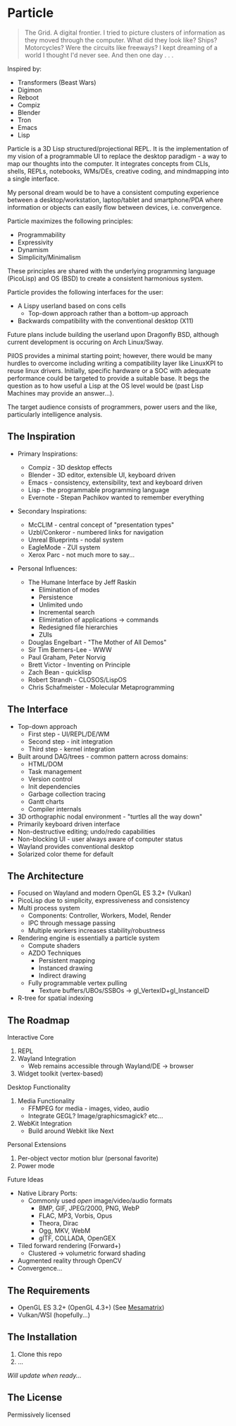 Particle
========

> The Grid. A digital frontier. I tried to picture clusters of 
information as they moved through the computer. What did they look like?
 Ships? Motorcycles? Were the circuits like freeways? I kept dreaming of
  a world I thought I'd never see. And then one day . . .

Inspired by:
* Transformers (Beast Wars)
* Digimon
* Reboot
* Compiz
* Blender
* Tron
* Emacs
* Lisp

Particle is a 3D Lisp structured/projectional REPL. It is the implementation of my vision 
of a programmable UI to replace the desktop paradigm - a way to map our thoughts
into the computer. It integrates concepts from CLIs, shells, REPLs, notebooks, 
WMs/DEs, creative coding, and mindmapping into a single interface.

My personal dream would be to have a consistent computing experience between
a desktop/workstation, laptop/tablet and smartphone/PDA where information or
objects can easily flow between devices, i.e. convergence.

Particle maximizes the following principles:

* Programmability
* Expressivity
* Dynamism
* Simplicity/Minimalism

These principles are shared with the underlying programming language (PicoLisp)
and OS (BSD) to create a consistent harmonious system.

Particle provides the following interfaces for the user:

* A Lispy userland based on cons cells
  * Top-down approach rather than a bottom-up approach
* Backwards compatibility with the conventional desktop (X11)

Future plans include building the userland upon Dragonfly BSD, although 
current development is occuring on Arch Linux/Sway.

PilOS provides a minimal starting point; however, there would be many hurdles to
overcome including writing a compatibility layer like LinuxKPI to reuse linux
drivers. Initially, specific hardware or a SOC with adequate performance could 
be targeted to provide a suitable base. It begs the question as to how useful a 
Lisp at the OS level would be (past Lisp Machines may provide an answer...).

The target audience consists of programmers, power users and the like, 
particularly intelligence analysis.


## The Inspiration

* Primary Inspirations:
  * Compiz - 3D desktop effects
  * Blender - 3D editor, extensible UI, keyboard driven
  * Emacs - consistency, extensibility, text and keyboard driven    
  * Lisp - the programmable programming language
  * Evernote - Stepan Pachikov wanted to remember everything
  
* Secondary Inspirations:
  * McCLIM - central concept of "presentation types"
  * Uzbl/Conkeror - numbered links for navigation
  * Unreal Blueprints - nodal system
  * EagleMode - ZUI system
  * Xerox Parc - not much more to say...
    
* Personal Influences:
  * The Humane Interface by Jeff Raskin
    * Elimination of modes
    * Persistence
    * Unlimited undo
    * Incremental search
    * Elimintation of applications -> commands
    * Redesigned file hierarchies
    * ZUIs
  * Douglas Engelbart - "The Mother of All Demos"
  * Sir Tim Berners-Lee - WWW
  * Paul Graham, Peter Norvig
  * Brett Victor - Inventing on Principle
  * Zach Bean - quicklisp
  * Robert Strandh - CLOSOS/LispOS
  * Chris Schafmeister - Molecular Metaprogramming  

## The Interface

* Top-down approach
  * First step - UI/REPL/DE/WM
  * Second step - init integration
  * Third step - kernel integration
* Built around DAG/trees  - common pattern across domains:
  * HTML/DOM
  * Task management
  * Version control
  * Init dependencies
  * Garbage collection tracing
  * Gantt charts
  * Compiler internals
* 3D orthographic nodal environment - "turtles all the way down"  
* Primarily keyboard driven interface
* Non-destructive editing; undo/redo capabilities
* Non-blocking UI - user always aware of computer status
* Wayland provides conventional desktop
* Solarized color theme for default

## The Architecture

* Focused on Wayland and modern OpenGL ES 3.2+ (Vulkan)
* PicoLisp due to simplicity, expressiveness and consistency
* Multi process system
  * Components: Controller, Workers, Model, Render
  * IPC through message passing
  * Multiple workers increases stability/robustness
* Rendering engine is essentially a particle system
  * Compute shaders
  * AZDO Techniques
    * Persistent mapping
    * Instanced drawing
    * Indirect drawing
  * Fully programmable vertex pulling
    * Texture buffers/UBOs/SSBOs -> gl_VertexID+gl_InstanceID
* R-tree for spatial indexing

## The Roadmap

Interactive Core
1. REPL
2. Wayland Integration 
   * Web remains accessible through Wayland/DE -> browser
3. Widget toolkit (vertex-based)
   
Desktop Functionality
1. Media Functionality
   * FFMPEG for media - images, video, audio
   * Integrate GEGL? Image/graphicsmagick? etc...
2. WebKit Integration
   * Build around Webkit like Next

Personal Extensions
1. Per-object vector motion blur (personal favorite)
2. Power mode

Future Ideas
* Native Library Ports:
  * Commonly used *open* image/video/audio formats
    * BMP, GIF, JPEG/2000, PNG, WebP
    * FLAC, MP3, Vorbis, Opus
    * Theora, Dirac
    * Ogg, MKV, WebM
    * glTF, COLLADA, OpenGEX
* Tiled forward rendering (Forward+)
  * Clustered -> volumetric forward shading
* Augmented reality through OpenCV
* Convergence...

## The Requirements

* OpenGL ES 3.2+ (OpenGL 4.3+) (See [Mesamatrix](https://mesamatrix.net/))
* Vulkan/WSI (hopefully...)

## The Installation

1. Clone this repo
2. ...

*Will update when ready...*

## The License

Permissively licensed